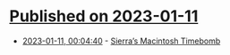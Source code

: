 # [Published on 2023-01-11](index.md)

* [2023-01-11, 00:04:40](https://lobste.rs/s/ci5gut/sierra_s_macintosh_timebomb) - [Sierra’s Macintosh Timebomb](https://www.benshoof.org/blog/sierras-macintosh-timebomb)

